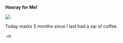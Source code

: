 <strong> Hooray for Me! </strong>

<img src="http://www.donnerland.de/kostenlos/Scherzprogramme/grafik/coffee.gif" />

Today marks 5 months since I last had a sip of coffee.

-m